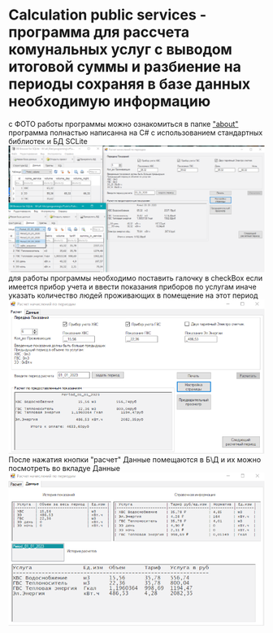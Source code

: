 # Calculation public services - программа для рассчета комунальных услуг с выводом итоговой суммы и разбиение на периоды сохраняя в базе данных необходимую информацию 
с ФОТО работы программы можно ознакомиться в папке ["about"](https://github.com/arsenicumS/Calculation-public-services/tree/master/about) 
программа полнастью написанна на С# с использованием стандартных библиотек и БД SCLite 
<img src="https://github.com/arsenicumS/Calculation-public-services/blob/master/about/с%20приборами%20учета%20ХВС%20и%20ГВС%20.png" width="1000">
для работы программы необходимо поставить галочку в checkBox если имеется прибор учета и ввести показания приборов по услугам
иначе указать количество людей проживающих в помещение на этот период 
<img src="https://github.com/arsenicumS/Calculation-public-services/blob/master/about/Расчет%20данных.png" width="1000">
После нажатия кнопки "расчет" Данные помещаются в Б\Д и их можно посмотреть во вкладуе Данные
<img src="https://github.com/arsenicumS/Calculation-public-services/blob/master/about/результат%20уже%20во%20вкладке%20данные.png" width="1000">
